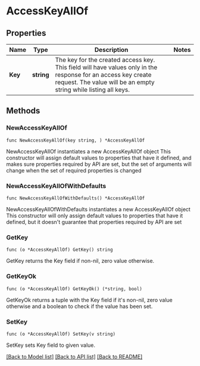 # AccessKeyAllOf

## Properties

Name | Type | Description | Notes
------------ | ------------- | ------------- | -------------
**Key** | **string** | The key for the created access key. This field will have values only in the response for an access key create request. The value will be an empty string while listing all keys. | 

## Methods

### NewAccessKeyAllOf

`func NewAccessKeyAllOf(key string, ) *AccessKeyAllOf`

NewAccessKeyAllOf instantiates a new AccessKeyAllOf object
This constructor will assign default values to properties that have it defined,
and makes sure properties required by API are set, but the set of arguments
will change when the set of required properties is changed

### NewAccessKeyAllOfWithDefaults

`func NewAccessKeyAllOfWithDefaults() *AccessKeyAllOf`

NewAccessKeyAllOfWithDefaults instantiates a new AccessKeyAllOf object
This constructor will only assign default values to properties that have it defined,
but it doesn't guarantee that properties required by API are set

### GetKey

`func (o *AccessKeyAllOf) GetKey() string`

GetKey returns the Key field if non-nil, zero value otherwise.

### GetKeyOk

`func (o *AccessKeyAllOf) GetKeyOk() (*string, bool)`

GetKeyOk returns a tuple with the Key field if it's non-nil, zero value otherwise
and a boolean to check if the value has been set.

### SetKey

`func (o *AccessKeyAllOf) SetKey(v string)`

SetKey sets Key field to given value.



[[Back to Model list]](../README.md#documentation-for-models) [[Back to API list]](../README.md#documentation-for-api-endpoints) [[Back to README]](../README.md)


